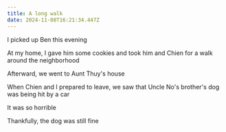 ```yaml
---
title: A long walk
date: 2024-11-08T16:21:34.447Z
---
```


I picked up Ben this evening

At my home, I gave him some cookies and took him and Chien for a walk around the neighborhood

Afterward, we went to Aunt Thuy's house

When Chien and I prepared to leave, we saw that Uncle No's brother's dog was being hit by a car

It was so horrible

Thankfully, the dog was still fine
